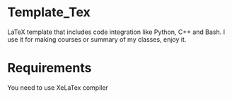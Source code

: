 # Template_Tex
LaTeX template that includes code integration like Python, C++ and Bash.
I use it for making courses or summary of my classes, enjoy it.
# Requirements 
You need to use XeLaTex compiler
